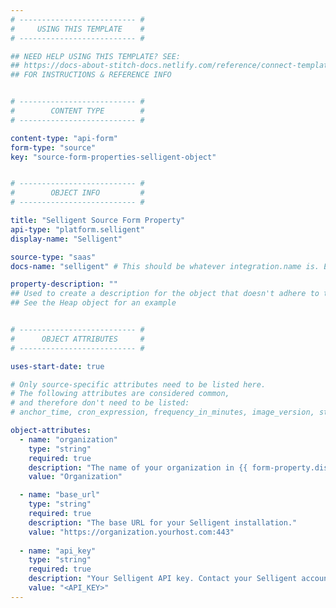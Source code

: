 ```yaml
---
# -------------------------- #
#     USING THIS TEMPLATE    #
# -------------------------- #

## NEED HELP USING THIS TEMPLATE? SEE:
## https://docs-about-stitch-docs.netlify.com/reference/connect-templates/destination-form-property/
## FOR INSTRUCTIONS & REFERENCE INFO


# -------------------------- #
#        CONTENT TYPE        #
# -------------------------- #

content-type: "api-form"
form-type: "source"
key: "source-form-properties-selligent-object"


# -------------------------- #
#        OBJECT INFO         #
# -------------------------- #

title: "Selligent Source Form Property"
api-type: "platform.selligent"
display-name: "Selligent"

source-type: "saas"
docs-name: "selligent" # This should be whatever integration.name is. Ex: LinkedIn Ads is linkedin-ads

property-description: ""
## Used to create a description for the object that doesn't adhere to the standard in _developers/connect/api/documentation/api-form-properties.html
## See the Heap object for an example


# -------------------------- #
#      OBJECT ATTRIBUTES     #
# -------------------------- #

uses-start-date: true

# Only source-specific attributes need to be listed here.
# The following attributes are considered common,
# and therefore don't need to be listed:
# anchor_time, cron_expression, frequency_in_minutes, image_version, start_date 

object-attributes:
  - name: "organization"
    type: "string"
    required: true
    description: "The name of your organization in {{ form-property.display-name }}."
    value: "Organization"

  - name: "base_url"
    type: "string"
    required: true
    description: "The base URL for your Selligent installation."
    value: "https://organization.yourhost.com:443"
    
  - name: "api_key"
    type: "string"
    required: true
    description: "Your Selligent API key. Contact your Selligent account manager for assistance in generating your API key."
    value: "<API_KEY>"    
---
```

